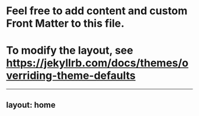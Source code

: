 # Feel free to add content and custom Front Matter to this file.
# To modify the layout, see https://jekyllrb.com/docs/themes/overriding-theme-defaults



---
layout: home
---
